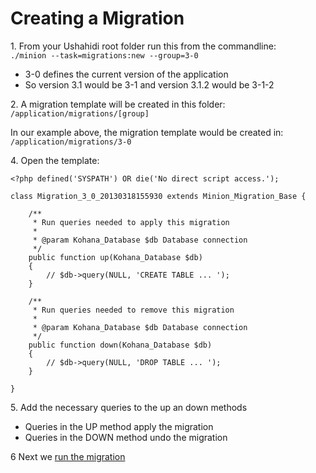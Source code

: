 # Creating a Migration



1\. From your Ushahidi root folder run this from the commandline:  
`./minion --task=migrations:new --group=3-0`

  * 3-0 defines the current version of the application
  * So version 3.1 would be 3-1 and version 3.1.2 would be 3-1-2

2\. A migration template will be created in this folder:  
`/application/migrations/[group]`

In our example above, the migration template would be created in:  
`/application/migrations/3-0`

4\. Open the template:

    
    
    <?php defined('SYSPATH') OR die('No direct script access.');
    
    class Migration_3_0_20130318155930 extends Minion_Migration_Base {
    
    	/**
    	 * Run queries needed to apply this migration
    	 *
    	 * @param Kohana_Database $db Database connection
    	 */
    	public function up(Kohana_Database $db)
    	{
    		// $db->query(NULL, 'CREATE TABLE ... ');
    	}
    
    	/**
    	 * Run queries needed to remove this migration
    	 *
    	 * @param Kohana_Database $db Database connection
    	 */
    	public function down(Kohana_Database $db)
    	{
    		// $db->query(NULL, 'DROP TABLE ... ');
    	}
    
    }
    

5\. Add the necessary queries to the up an down methods

  * Queries in the UP method apply the migration
  * Queries in the DOWN method undo the migration

6 Next we [run the migration](/display/WIKI/Running+a+Migration)

